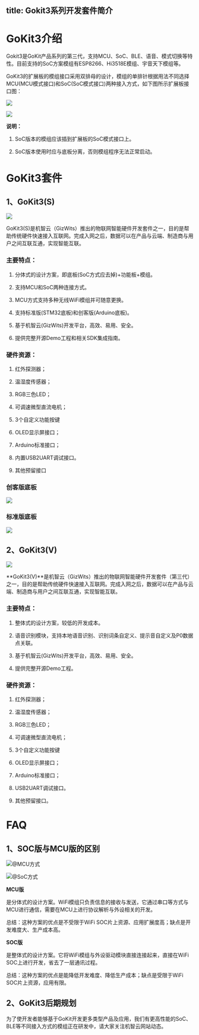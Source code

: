 title: Gokit3系列开发套件简介
---



# GoKit3介绍
Gokit3是GoKit产品系列的第三代，支持MCU、SoC、BLE、语音、模式切换等特性。目前支持的SoC方案模组有ESP8266、Hi3518E模组、宇音天下模组等。

GoKit3的扩展板的模组接口采用双排母的设计，模组的单排针根据用法不同选择MCU(MCU模式接口)和SoC(SoC模式接口)两种接入方式，如下图所示扩展板接口图：

![](/assets/zh-cn/deviceDev/Gokit3/intro/image1.png)

![](/assets/zh-cn/deviceDev/Gokit3/intro/image2.png)

 **说明：**

1. SoC版本的模组应该插到扩展板的SoC模式接口上。

2.  SoC版本使用时应与底板分离，否则模组程序无法正常启动。


# GoKit3套件

## 1、GoKit3(S)

![](/assets/zh-cn/deviceDev/Gokit3/intro/image3.jpeg)

GoKit3(S)是机智云（GizWits）推出的物联网智能硬件开发套件之一，目的是帮助传统硬件快速接入互联网。完成入网之后，数据可以在产品与云端、制造商与用户之间互联互通，实现智能互联。

### 主要特点：

1.  分体式的设计方案，即底板(SoC方式应去掉)+功能板+模组。

2.  支持MCU和SoC两种连接方式。

3.  MCU方式支持多种无线WiFi模组并可随意更换。

4.  支持标准版(STM32底板)和创客版(Arduino底板)。

5.  基于机智云(GizWits)开发平台，高效、易用、安全。

6.  提供完整开源Demo工程和相关SDK集成指南。

### 硬件资源：

1. 红外探测器；

2. 温湿度传感器；

3. RGB三色LED；

4. 可调速微型直流电机；

5. 3个自定义功能按键

6. OLED显示屏接口；

7. Arduino标准接口；

8. 内置USB2UART调试接口。

9. 其他预留接口

### 创客版底板

![](/assets/zh-cn/deviceDev/Gokit3/intro/image4.png)

### 标准版底板

![](/assets/zh-cn/deviceDev/Gokit3/intro/image5.png)


## 2、GoKit3(V)

![](/assets/zh-cn/deviceDev/Gokit3/intro/image6.jpeg)


**GoKit3(V)**是机智云（GizWits）推出的物联网智能硬件开发套件（第三代）之一，目的是帮助传统硬件快速接入互联网。完成入网之后，数据可以在产品与云端、制造商与用户之间互联互通，实现智能互联。

### 主要特点：

1.  整体式的设计方案，较低的开发成本。

2.  语音识别模块，支持本地语音识别、识别词条自定义、提示音自定义及P0数据点关联。

3.  基于机智云(GizWits)开发平台，高效、易用、安全。

4.  提供完整开源Demo工程。

### 硬件资源：

1. 红外探测器；

2. 温湿度传感器；

3. RGB三色LED；

4. 可调速微型直流电机；

5. 3个自定义功能按键

6. OLED显示屏接口；

7. Arduino标准接口；

8. USB2UART调试接口。

9. 其他预留接口。

#  FAQ

## 1、SOC版与MCU版的区别
![@MCU方式](/assets/zh-cn/deviceDev/Gokit3/intro/image7.jpeg)

![@SoC方式](/assets/zh-cn/deviceDev/Gokit3/intro/image8.jpeg)


**MCU版**

是分体式的设计方案。WiFi模组只负责信息的接收与发送，它通过串口等方式与MCU进行通信，需要在MCU上进行协议解析与外设相关的开发。

总结：这种方案的优点是不受限于WiFi SOC片上资源、应用扩展度高；缺点是开发难度大、生产成本高。

**SOC版**

是整体式的设计方案。它将WiFi模组与外设驱动模块直接连接起来，直接在WiFi SOC上进行开发，省去了一层通讯过程。

 总结：这种方案的优点是能降低开发难度、降低生产成本；缺点是受限于WiFi SOC片上资源，应用有限。

## 2、GoKit3后期规划

为了使开发者能够基于GoKit开发更多类型产品及应用，我们有更高性能的SoC、BLE等不同接入方式的模组正在研发中，请大家关注机智云网站动态。
